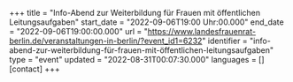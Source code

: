 +++
title = "Info-Abend zur Weiterbildung für Frauen mit öffentlichen Leitungsaufgaben"
start_date = "2022-09-06T19:00 Uhr:00.000"
end_date = "2022-09-06T19:00:00.000"
url = "https://www.landesfrauenrat-berlin.de/veranstaltungen-in-berlin/?event_id1=6232"
identifier = "info-abend-zur-weiterbildung-für-frauen-mit-öffentlichen-leitungsaufgaben"
type = "event"
updated = "2022-08-31T00:07:30.000"
languages = []
[contact]
+++